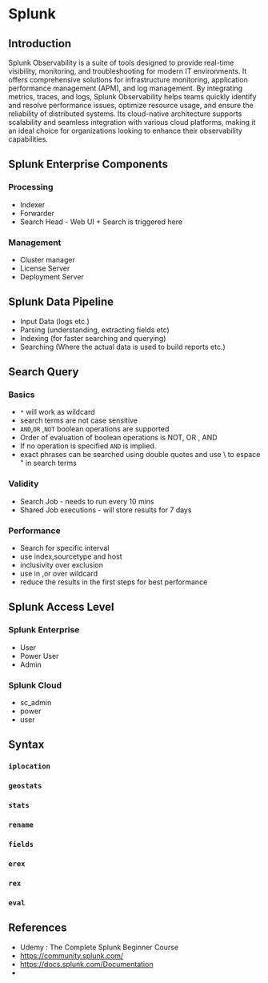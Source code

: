 # Splunk

## Introduction
Splunk Observability is a suite of tools designed to provide real-time visibility, monitoring, and troubleshooting for modern IT environments. It offers comprehensive solutions for infrastructure monitoring, application performance management (APM), and log management. By integrating metrics, traces, and logs, Splunk Observability helps teams quickly identify and resolve performance issues, optimize resource usage, and ensure the reliability of distributed systems. Its cloud-native architecture supports scalability and seamless integration with various cloud platforms, making it an ideal choice for organizations looking to enhance their observability capabilities.

## Splunk Enterprise Components
### Processing
* Indexer
* Forwarder
* Search Head - Web UI + Search is triggered here

### Management
* Cluster manager
* License Server
* Deployment Server

## Splunk Data Pipeline
* Input Data (logs etc.)
* Parsing (understanding, extracting fields etc)
* Indexing (for faster searching and querying)
* Searching (Where the actual data is used to build reports etc.)

## Search Query
### Basics
* `*` will work as wildcard
* search terms are not case sensitive
* `AND`,`OR` ,`NOT` boolean operations are supported
* Order of evaluation of boolean operations is NOT, OR , AND
* If no operation is specified `AND` is implied.
* exact phrases can be searched using double quotes and use \ to espace " in search terms 
### Validity
* Search Job - needs to run every 10 mins 
* Shared Job executions - will store results for 7 days
### Performance
* Search for specific interval
* use index,sourcetype and host
* inclusivity over exclusion
* use in ,or over wildcard
* reduce the results in the first steps for best performance

## Splunk Access Level
### Splunk Enterprise
* User
* Power User
* Admin

### Splunk Cloud
* sc_admin
* power
* user
## Syntax

### `iplocation`
### `geostats`
### `stats`
### `rename`
### `fields`
### `erex`
### `rex`
### `eval`


## References
* Udemy : The Complete Splunk Beginner Course
* https://community.splunk.com/
* https://docs.splunk.com/Documentation
* 